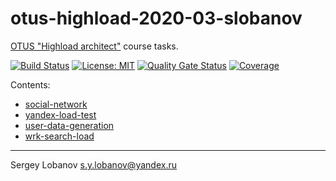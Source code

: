 # otus-highload-2020-03-slobanov

[OTUS "Highload architect"](https://otus.ru/lessons/arhitektor-vysokih-nagruzok/) course tasks.

[![Build Status](https://travis-ci.org/slobanov/otus-highload-2020-03-slobanov.svg?branch=master)](https://travis-ci.org/slobanov/otus-highload-2020-03-slobanov)
[![License: MIT](http://img.shields.io/badge/license-MIT-green.svg)](LICENSE)
[![Quality Gate Status](https://sonarcloud.io/api/project_badges/measure?project=ru.amai.highload%3Aotus-highload&metric=alert_status)](https://sonarcloud.io/dashboard?id=ru.amai.highload%3Aotus-highload)
[![Coverage](https://sonarcloud.io/api/project_badges/measure?project=ru.amai.highload%3Aotus-highload&metric=coverage)](https://sonarcloud.io/dashboard?id=ru.amai.highload%3Aotus-highload)

Contents:
* [social-network](social-network)
* [yandex-load-test](yandex-load-test)
* [user-data-generation](user-data-generation)
* [wrk-search-load](wrk-search-load)
- - - -

Sergey Lobanov
[s.y.lobanov@yandex.ru](mailto:s.y.lobanov@yandex.ru?Subject=otus-springframework-2018-11-slobanov)
